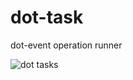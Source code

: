 # dot-task

dot-event operation runner

![dot tasks](https://media.giphy.com/media/l0He3o8pL9AebplFm/giphy.gif)
